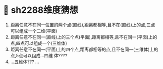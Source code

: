 # 🌌 sh2288维度猜想

1. 距离任意不在同一位置的两个点(直线),距离都相等,且不在(直线)上的点,三点可以组成一个二维(平面)
2. 距离任意不在同一(直线)上的三个点(平面),距离都相等,且不在同一(平面)上的点,四点可以组成一个(三维体)
3. 距离任意不在同一(平面)上的四个点,距离都相等的点,且不在同一(三维体)上的点,5点可以组成…四维 体????
4. …五维体???
…
